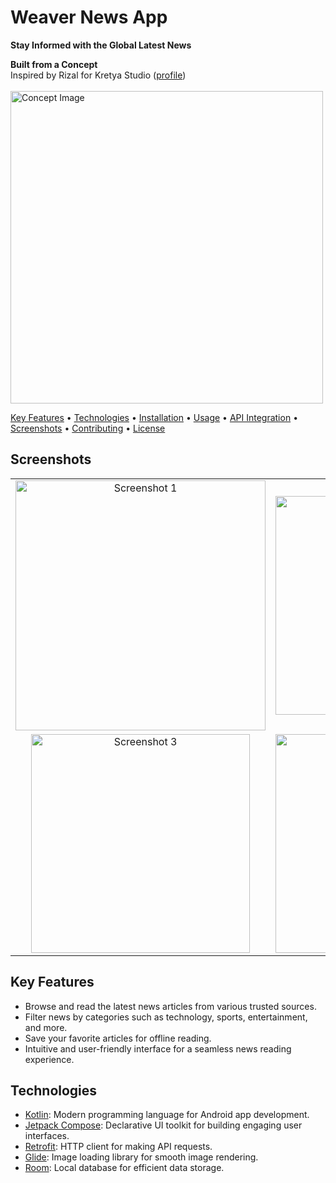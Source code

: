 <h1 align="left">Weaver News App</h1>

<p align="left">
  <b>Stay Informed with the Global Latest News</b>
</p>
<p align="left">
  <b>Built from a Concept</b><br>
  Inspired by Rizal for Kretya Studio (<a href="https://dribbble.com/rzlartnto">profile</a>)<br></br>
  
  <img src="https://cdn.dribbble.com/userupload/4987025/file/original-8039e9f39ace527b8e75f19223e6b303.png?resize=1504x1128" width="500" alt="Concept Image">
</p>

<p align="left">
  <a href="#key-features">Key Features</a> •
  <a href="#technologies">Technologies</a> •
  <a href="#installation">Installation</a> •
  <a href="#usage">Usage</a> •
  <a href="#api-integration">API Integration</a> •
  <a href="#screenshots">Screenshots</a> •
  <a href="#contributing">Contributing</a> •
  <a href="#license">License</a>
</p>

## Screenshots

<table>
  <tr>
    <td align="center">
      <img src="https://raw.githubusercontent.com/mkaomwakuni/Weaver-News-App/139ff93742487ab051faeb6ce550f47e81c4af32/app/src/androidTest/java/dev/mkao/weaver/WhatsApp%20Image%202024-02-06%20at%207-portrait.png" width="400" alt="Screenshot 1">
    </td>
    <td align="center">
      <img src="https://github.com/user-attachments/assets/95b413b8-9370-40fe-8283-e3b46b5295fc" width="350" alt="Screenshot 2">
    </td>
        <td align="center">
      <img src= https://github.com/user-attachments/assets/27657eda-a6f8-40ac-a7f0-08f6bad46680 width="350" alt="Screenshot 4">
    </td>
       <td align="center">
      <img src="https://github.com/user-attachments/assets/8f9434b3-bd88-4778-9712-d59214cd4010" width="350" alt="Screenshot 1">
    </td>
  </tr>
  <tr>
    <td align="center">
      <img src="https://github.com/user-attachments/assets/06117615-d0a4-429e-8c74-0073037b3792" width="350" alt="Screenshot 3">
    </td>
       <td align="center">
      <img src="https://github.com/user-attachments/assets/cbeded64-be2c-4eb1-b7b3-39cfd75e6b84" width="350" alt="Screenshot 1">
    </td>
    <td align="center">
      <img src="https://github.com/user-attachments/assets/58e93298-0097-4951-b9f7-de0e7d012101 "width="350" alt="Screenshot 4">
    </td>
        <td align="center">
      <img src="https://github.com/user-attachments/assets/beaebca9-bf7a-4429-a58c-1600edac5f77"  width="350" alt="Screenshot 5">
    </td>
    
  </tr>
</table>

## Key Features

- Browse and read the latest news articles from various trusted sources.
- Filter news by categories such as technology, sports, entertainment, and more.
- Save your favorite articles for offline reading.
- Intuitive and user-friendly interface for a seamless news reading experience.

## Technologies

- <a href="https://github.com/JetBrains/kotlin">Kotlin</a>: Modern programming language for Android app development.
- <a href="https://github.com/android/compose">Jetpack Compose</a>: Declarative UI toolkit for building engaging user interfaces.
- <a href="https://github.com/square/retrofit">Retrofit</a>: HTTP client for making API requests.
- <a href="https://github.com/bumptech/glide">Glide</a>: Image loading library for smooth image rendering.
- <a href="https://github.com/android/architecture-components-samples/tree/main/RoomSample">Room</a>: Local database for efficient data storage.
